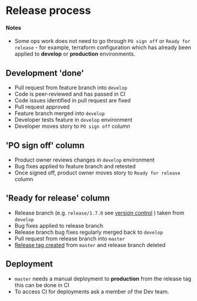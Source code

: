 Release process
===============

#### Notes

* Some ops work does not need to go through `PO sign off` or `Ready for release` - for example, terraform configuration which has already been applied to **develop** or **production** environments.

## Development 'done'

* Pull request from feature branch into `develop`
* Code is peer-reviewed and has passed in CI
* Code issues identified in pull request are fixed
* Pull request approved
* Feature branch merged into `develop`
* Developer tests feature in `develop` environment
* Developer moves story to `PO sign off` column

## 'PO sign off' column

* Product owner reviews changes in `develop` environment
* Bug fixes applied to feature branch and retested
* Once signed off, product owner moves story to `Ready for release` column

## 'Ready for release' column

* Release branch (e.g. `release/1.7.0` see [version control](VERSIONING.md) ) taken from `develop`
* Bug fixes applied to release branch
* Release branch bug fixes regularly merged back to `develop`
* Pull request from release branch into `master`
* [Release tag created](TAGS.md) from `master` and release branch deleted

## Deployment

* `master` needs a manual deployment to **production** from the release tag this can be done in CI
* To access CI for deployments ask a member of the Dev team.
